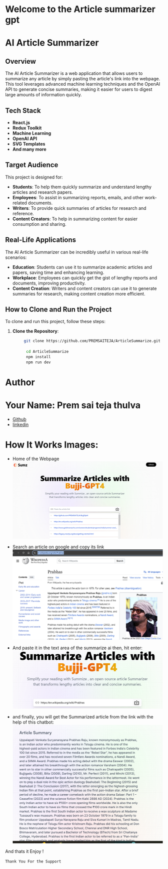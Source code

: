 # Welcome to the Article summarizer gpt

# AI Article Summarizer

## Overview

The AI Article Summarizer is a web application that allows users to summarize any article by simply pasting the article's link into the webpage. This tool leverages advanced machine learning techniques and the OpenAI API to generate concise summaries, making it easier for users to digest large amounts of information quickly.

## Tech Stack

- **React.js**
- **Redux Toolkit**
- **Machine Learning**
- **OpenAI API**
- **SVG Templates**
- **And many more**

## Target Audience

This project is designed for:

- **Students**: To help them quickly summarize and understand lengthy articles and research papers.
- **Employees**: To assist in summarizing reports, emails, and other work-related documents.
- **Writers**: To provide quick summaries of articles for research and reference.
- **Content Creators**: To help in summarizing content for easier consumption and sharing.

## Real-Life Applications

The AI Article Summarizer can be incredibly useful in various real-life scenarios:

- **Education**: Students can use it to summarize academic articles and papers, saving time and enhancing learning.
- **Workplace**: Employees can quickly get the gist of lengthy reports and documents, improving productivity.
- **Content Creation**: Writers and content creators can use it to generate summaries for research, making content creation more efficient.

## How to Clone and Run the Project

To clone and run this project, follow these steps:

1. **Clone the Repository**:

   ```bash
        git clone https://github.com/PREMSAITEJA/ArticleSummarize.git

         cd ArticleSummarize
         npm install
         npm run dev
   ```

# Author

# Your Name: Prem sai teja thulva

- [Github ](https://github.com/PREMSAITEJA)
- [linkedin](https://www.linkedin.com/in/thulva-pram-sai-teja-51b0ab244/)

# How It Works Images:
 - Home of the Webpage
![image](./images/Screenshot%202024-07-28%20120212.png)

- Search an article on google and copy its link 
    ![image](./images/Screenshot%202024-07-28%20120318.png)
- And paste it in the text area of the summarize ai then, hit enter:
    ![image](./images/Screenshot%202024-07-28%20120342.png)
- and finally, you will get the Summarized article from the link with the help of this chatbot:
 ![image](./images/Screenshot%202024-07-28%20120354.png)


And thats it Enjoy !







`Thank You For the Support `
